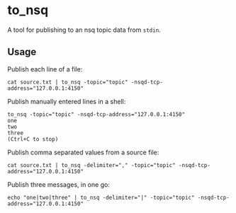# to_nsq

A tool for publishing to an nsq topic data from `stdin`.

## Usage

Publish each line of a file:

```
cat source.txt | to_nsq -topic="topic" -nsqd-tcp-address="127.0.0.1:4150"
```

Publish manually entered lines in a shell:

```
to_nsq -topic="topic" -nsqd-tcp-address="127.0.0.1:4150"
one
two
three
(Ctrl+C to stop)
```

Publish comma separated values from a source file:

```
cat source.txt | to_nsq -delimiter="," -topic="topic" -nsqd-tcp-address="127.0.0.1:4150"
```

Publish three messages, in one go:

```
echo "one|two|three" | to_nsq -delimiter="|" -topic="topic" -nsqd-tcp-address="127.0.0.1:4150"
```
